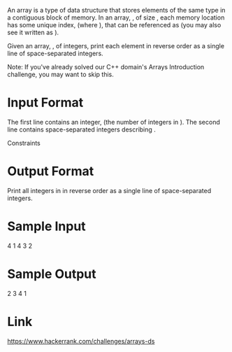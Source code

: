 An array is a type of data structure that stores elements of the same type in a contiguous block of memory. In an array, , of size , each memory location has some unique index,  (where ), that can be referenced as  (you may also see it written as ).

Given an array, , of  integers, print each element in reverse order as a single line of space-separated integers.

Note: If you've already solved our C++ domain's Arrays Introduction challenge, you may want to skip this.

# Input Format

The first line contains an integer,  (the number of integers in ). 
The second line contains  space-separated integers describing .

Constraints

# Output Format

Print all  integers in  in reverse order as a single line of space-separated integers.

# Sample Input

4
1 4 3 2

# Sample Output

2 3 4 1

# Link

https://www.hackerrank.com/challenges/arrays-ds
